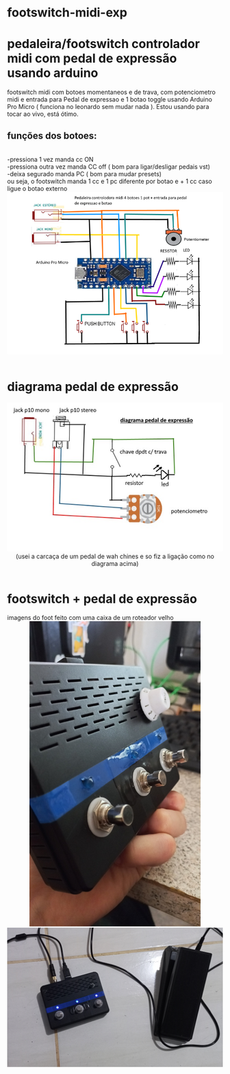 # footswitch-midi-exp
<h1> pedaleira/footswitch controlador midi com pedal de expressão usando arduino</h1>
footswitch midi com botoes momentaneos e de trava, com potenciometro midi e entrada para Pedal de expressao e 1 botao toggle usando Arduino Pro Micro ( funciona no leonardo sem mudar nada ).
Estou usando para tocar ao vivo, está ótimo.
<h2> funções dos botoes: </h2><br>
-pressiona 1 vez manda cc ON<br>
-pressiona outra vez manda CC off ( bom para ligar/desligar pedais vst)<br>
-deixa segurado manda PC ( bom para mudar presets)<br>
ou seja, o footswitch manda 1 cc e 1 pc diferente por botao e + 1 cc caso ligue o botao externo<br>
<div align="center">
<img src="https://github.com/Sleepy8/footswitch-midi-exp/blob/main/imagens/diagram.png" width="600px" >
<br>
</div><br>

<h1>diagrama pedal de expressão</h1>
<div align="center">
<img src="https://github.com/Sleepy8/footswitch-midi-exp/blob/main/imagens/diagramaexp.jpg" width="600px" ><br>
(usei a carcaça de um pedal de wah chines e so fiz a ligação como no diagrama acima)

</div><br>
<h1>footswitch + pedal de expressão</h1>
imagens do foot feito com uma caixa de um roteador velho<br>
<div align="center">
<img src="https://github.com/Sleepy8/footswitch-midi-exp/blob/main/imagens/foot.jpg" width="400px" >

</div>
<div align="center">
<img src="https://github.com/Sleepy8/footswitch-midi-exp/blob/main/imagens/pedais.jpg" width="600px" >

</div><br>
<br>

